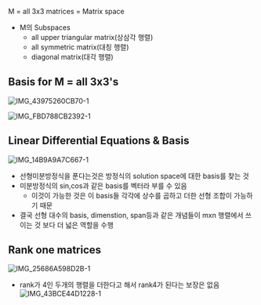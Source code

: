 M = all 3x3 matrices = Matrix space

- M의 Subspaces
  - all upper triangular matrix(상삼각 행렬)
  - all symmetric matrix(대칭 행렬)
  - diagonal matrix(대각 행렬)

 ## Basis for M = all 3x3's
 ![IMG_43975260CB70-1](https://github.com/user-attachments/assets/ef616606-9fb3-4391-a596-531680834641)

![IMG_FBD788CB2392-1](https://github.com/user-attachments/assets/12fb941b-bc23-4899-a9f8-7a15258330dc)

## Linear Differential Equations & Basis
![IMG_14B9A9A7C667-1](https://github.com/user-attachments/assets/5fe96bc9-abb4-4267-a81d-a51bc4b8232f)

- 선형미분방정식을 푼다는것은 방정식의 solution space에 대한 basis를 찾는 것
- 미분방정식의 sin,cos과 같은 basis를 벡터라 부를 수 있음
  - 이것이 가능한 것은 이 basis들 각각에 상수를 곱하고 더한 선형 조합이 가능하기 때문
- 결국 선형 대수의 basis, dimenstion, span등과 같은 개념들이 mxn 행렬에서 쓰이는 것 보다 더 넓은 역할을 수행

 ## Rank one matrices
![IMG_25686A598D2B-1](https://github.com/user-attachments/assets/123fcc82-4a0e-41d1-b2a9-f5814dc55398)

- rank가 4인 두개의 행렬을 더한다고 해서 rank4가 된다는 보장은 없음
![IMG_43BCE44D1228-1](https://github.com/user-attachments/assets/291d7405-0136-4657-8779-86a9a9e81d37)


